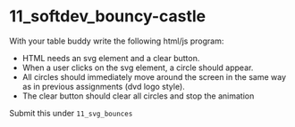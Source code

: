 # 11_softdev_bouncy-castle

With your table buddy write the following html/js program:

+ HTML needs an svg element and a clear button.
+ When a user clicks on the svg element, a circle should appear.
+ All circles should immediately move around the screen in the same way as in previous assignments (dvd logo style).
+ The clear button should clear all circles and stop the animation

Submit this under `11_svg_bounces`
